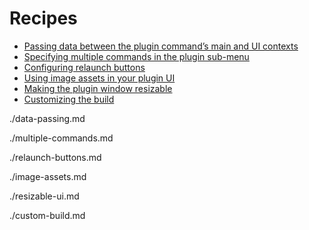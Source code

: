 # Recipes

- [Passing data between the plugin command’s main and UI contexts](#passing-data-between-the-plugin-commands-main-and-ui-contexts)
- [Specifying multiple commands in the plugin sub-menu](#specifying-multiple-commands-in-the-plugin-sub-menu)
- [Configuring relaunch buttons](#configuring-relaunch-buttons)
- [Using image assets in your plugin UI](#using-image-assets-in-your-plugin-ui)
- [Making the plugin window resizable](#making-the-plugin-window-resizable)
- [Customizing the build](#customizing-the-build)

./data-passing.md

./multiple-commands.md

./relaunch-buttons.md

./image-assets.md

./resizable-ui.md

./custom-build.md
